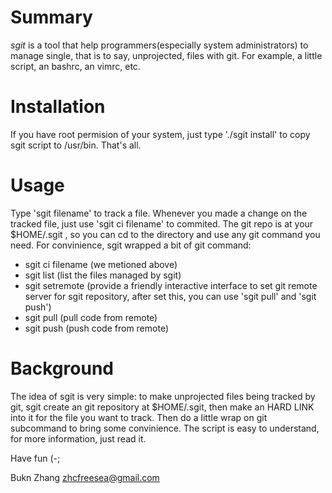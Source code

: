 # Summary
*sgit* is a tool that help programmers(especially system administrators) to manage single, that is to say, unprojected, files with git. For example, a little script, an bashrc, an vimrc, etc.

# Installation 
If you have root permision of your system, just type './sgit install' to copy sgit script to /usr/bin. That's all.

# Usage 
Type 'sgit filename' to track a file. Whenever you made a change on the tracked file, just use 'sgit ci filename' to commited. The git repo is at your $HOME/.sgit , so you can cd to the directory and use any git command you need. For convinience, sgit wrapped a bit of git command:
* sgit ci filename (we metioned above)
* sgit list (list the files managed by sgit)
* sgit setremote (provide a friendly interactive interface to set git remote server for sgit repository, after set this, you can use 'sgit pull' and 'sgit push')
* sgit pull (pull code from remote)
* sgit push (push code from remote)

# Background 
The idea of sgit is very simple: to make unprojected files being tracked by git, sgit create an git repository at $HOME/.sgit, then make an HARD LINK into it for the file you want to track. Then do a little wrap on git subcommand to bring some convinience. The script is easy to understand, for more information, just read it.

Have fun (-;

Bukn Zhang
zhcfreesea@gmail.com

